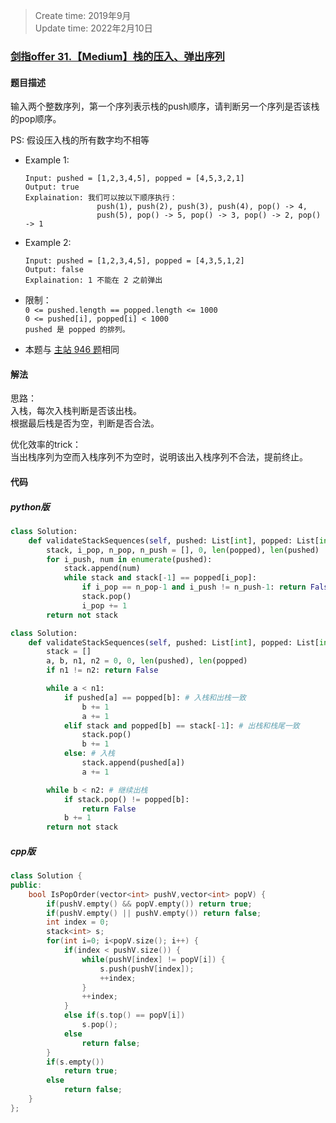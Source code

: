 > Create time: 2019年9月  
> Update time: 2022年2月10日  

### [剑指offer 31.【Medium】栈的压入、弹出序列](https://leetcode-cn.com/problems/zhan-de-ya-ru-dan-chu-xu-lie-lcof/)
#### 题目描述
输入两个整数序列，第一个序列表示栈的push顺序，请判断另一个序列是否该栈的pop顺序。

PS: 假设压入栈的所有数字均不相等

- Example 1:
    ```
    Input: pushed = [1,2,3,4,5], popped = [4,5,3,2,1]
    Output: true
    Explaination: 我们可以按以下顺序执行：
                    push(1), push(2), push(3), push(4), pop() -> 4,
                    push(5), pop() -> 5, pop() -> 3, pop() -> 2, pop() -> 1
    ```  
- Example 2:
    ```
    Input: pushed = [1,2,3,4,5], popped = [4,3,5,1,2]
    Output: false
    Explaination: 1 不能在 2 之前弹出
    ```  

- 限制：  
  `0 <= pushed.length == popped.length <= 1000`  
  `0 <= pushed[i], popped[i] < 1000`  
  `pushed 是 popped 的排列。`

- 本题与 [主站 946 题](https://leetcode-cn.com/problems/validate-stack-sequences/)相同


#### 解法
思路：  
入栈，每次入栈判断是否该出栈。  
根据最后栈是否为空，判断是否合法。  

优化效率的trick：  
当出栈序列为空而入栈序列不为空时，说明该出入栈序列不合法，提前终止。

#### 代码
##### python版
```python
class Solution:
    def validateStackSequences(self, pushed: List[int], popped: List[int]) -> bool:        
        stack, i_pop, n_pop, n_push = [], 0, len(popped), len(pushed)
        for i_push, num in enumerate(pushed):
            stack.append(num)
            while stack and stack[-1] == popped[i_pop]:
                if i_pop == n_pop-1 and i_push != n_push-1: return False
                stack.pop()
                i_pop += 1
        return not stack
```

```python
class Solution:
    def validateStackSequences(self, pushed: List[int], popped: List[int]) -> bool:
        stack = []
        a, b, n1, n2 = 0, 0, len(pushed), len(popped)
        if n1 != n2: return False

        while a < n1:
            if pushed[a] == popped[b]: # 入栈和出栈一致
                b += 1
                a += 1
            elif stack and popped[b] == stack[-1]: # 出栈和栈尾一致
                stack.pop()
                b += 1
            else: # 入栈
                stack.append(pushed[a])
                a += 1

        while b < n2: # 继续出栈
            if stack.pop() != popped[b]:
                return False
            b += 1
        return not stack
```


##### cpp版
```cpp
class Solution {
public:
    bool IsPopOrder(vector<int> pushV,vector<int> popV) {
        if(pushV.empty() && popV.empty()) return true;
        if(pushV.empty() || pushV.empty()) return false;
        int index = 0;
        stack<int> s;
        for(int i=0; i<popV.size(); i++) {
            if(index < pushV.size()) {
                while(pushV[index] != popV[i]) {
                    s.push(pushV[index]);
                    ++index;
                }
                ++index;
            }
            else if(s.top() == popV[i])
                s.pop();
            else
                return false;
        }
        if(s.empty())
            return true;
        else
            return false;
    }
};
```